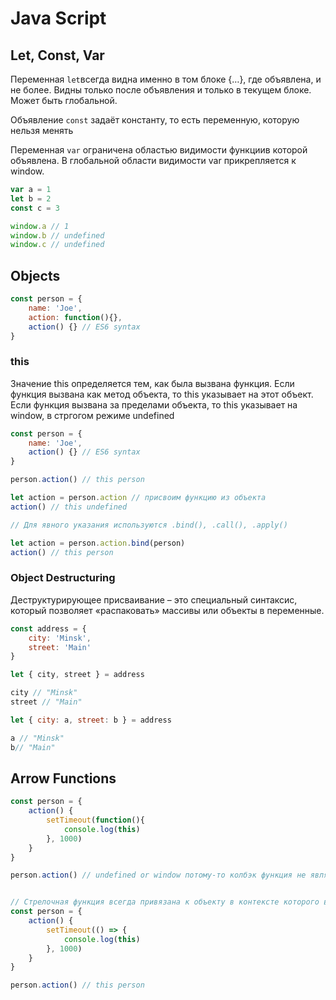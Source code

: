 # Java Script

## Let, Const, Var

Переменная `let`всегда видна именно в том блоке {…}, где объявлена, и не более. Видны только после объявления и только в текущем блоке. Может быть глобальной.

Объявление `const` задаёт константу, то есть переменную, которую нельзя менять

Переменная `var` ограничена областью видимости функциив которой объявлена. В глобальной области видимости var прикрепляется к window. 

```javascript
var a = 1
let b = 2
const c = 3

window.a // 1
window.b // undefined
window.c // undefined
```

## Objects

```javascript
const person = {
    name: 'Joe',
    action: function(){},
    action() {} // ES6 syntax
}
```

### this

Значение this определяется тем, как была вызвана функция. Если функция вызвана как метод объекта, то this указывает на этот объект. Если функция вызвана за пределами объекта, то this указывает на window, в стргогом режиме undefined

```javascript
const person = {
    name: 'Joe',
    action() {} // ES6 syntax
}

person.action() // this person

let action = person.action // присвоим функцию из объекта
action() // this undefined

// Для явного указания используются .bind(), .call(), .apply()

let action = person.action.bind(person)
action() // this person
```

### Object Destructuring <a id="lecture_heading"></a>

Деструктурирующее присваивание – это специальный синтаксис, который позволяет «распаковать» массивы или объекты в переменные.

```javascript
const address = {
    city: 'Minsk',
    street: 'Main'
}

let { city, street } = address

city // "Minsk"
street // "Main"

let { city: a, street: b } = address

a // "Minsk"
b// "Main"
```

## Arrow Functions

```javascript
const person = {
    action() {
        setTimeout(function(){
            console.log(this)
        }, 1000)
    }
}

person.action() // undefined or window потому-то колбэк функция не является частью объекта


// Стрелочная функция всегда привязана к объекту в контексте которого вызывалась
const person = {
    action() {
        setTimeout(() => {
            console.log(this)
        }, 1000)
    }
}

person.action() // this person

```

